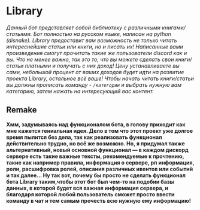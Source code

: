 # Library
_Данный бот представляет собой библиотеку с различными книгами/статьями. Бот полностью на русском языке, написан на python (disnake).
    Library предоставит вам возможность не только читать интереснейшие статьи или книги, но и писать их! Написанные вами произведения смогут прочитать такие же пользователи discord как и вы.
    Что не менее важно, так это то, что вы можете сделать свои книги/статьи платными и получать с них доход! Цену устанавливаете вы сами, небольшой процент от ваших доходов будет идти на развитие проекта Library, остальное всё ваше!
    Чтобы начать читать книги/статьи вы должны прописать команду - ```/категории``` и выбрать нужную вам категорию, затем нажать на интересующий вас контент._
## Remake
**Хмм, задумываясь над функционалом бота, в голову приходит как мне кажется гениальная идея. Дело в том что этот проект уже долгое время пылится без дела, так как реализовать функционал действительно трудно, но всё же возможно. Но, я придумал также альтернативный, новый основной функционал — в каждом дискорд сервере есть такие важные тексты, рекомендуемые к прочтению, такие как например правила, информация о сервере, рп информация, роли, расшифровка ролей, описания различных ивентов или событий и так далее... Ну так вот, почему бы просто не сделать функционал бота Library таким,чтобы этот бот был чем-то на подобии базы данных, в которой будет вся важная информация сервера, и благодаря которой любой пользователь сможет просто ввести команду в чат и тем самым прочесть всю нужную ему информацию!**